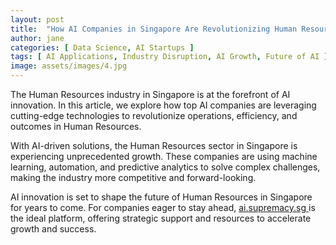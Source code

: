 ```yaml
---
layout: post
title:  "How AI Companies in Singapore Are Revolutionizing Human Resources"
author: jane
categories: [ Data Science, AI Startups ]
tags: [ AI Applications, Industry Disruption, AI Growth, Future of AI ]
image: assets/images/4.jpg
---
```


The Human Resources industry in Singapore is at the forefront of AI innovation. In this article, we explore how top AI companies are leveraging cutting-edge technologies to revolutionize operations, efficiency, and outcomes in Human Resources.

With AI-driven solutions, the Human Resources sector in Singapore is experiencing unprecedented growth. These companies are using machine learning, automation, and predictive analytics to solve complex challenges, making the industry more competitive and forward-looking.

AI innovation is set to shape the future of Human Resources in Singapore for years to come. For companies eager to stay ahead, <a href="https://ai.supremacy.sg" target="_blank"> ai.supremacy.sg </a> is the ideal platform, offering strategic support and resources to accelerate growth and success.
